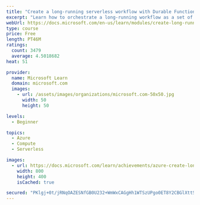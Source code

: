```yaml
---
title: "Create a long-running serverless workflow with Durable Functions"
excerpt: "Learn how to orchestrate a long-running workflow as a set of activities using scalable and cost-effective Durable Functions."
webUrl: https://docs.microsoft.com/en-us/learn/modules/create-long-running-serverless-workflow-with-durable-functions/
type: course
price: Free
length: PT46M
ratings:
  count: 3479
  average: 4.5018682
heat: 51

provider:
  name: Microsoft Learn
  domain: microsoft.com
  images:
    - url: /assets/images/organizations/microsoft.com-50x50.jpg
      width: 50
      height: 50

levels:
  - Beginner

topics:
  - Azure
  - Compute
  - Serverless

images:
  - url: https://docs.microsoft.com/learn/achievements/azure-create-long-running-serverless-workflow-with-durable-functions-social.png
    width: 800
    height: 400
    isCached: true

secured: "PKlgj+0t/jRNqOAZESNfGB0U232+WmWxCAGgHh1WTSzUPgo0ET8Y2CBGlXttS8mxhKxFpgM+5HGPBmthBcUSJivRzV8kFPYUuUcjprqwOI3AXnMh1KpLZVFpgs2rv886dGI1Q81MmzNDYX94ruHm7HtIEEMCQ1dLCB9u3rCT0NPQieNoP1jUpF6WMjGEuEPcchBrcMTxCxf+QsNXglrLHGBmJLIYxXJ3OdMi1+njH3+P4oTbJjfmjfk3Y0313AcbE5cwZlRZLPD5Dm/W7v5Zov+2a6lQPY1VtHzPhZBq8KtxkZfPf0UnG1oFrbFreZCtnQZzUcMYFfyvNDICJHnk+aG/JpOiI2OuYG85oyFSlFDQAtw5IS94yLHflB1BtHvFaXyYky8T/9w2Q+kdIGdGNXYAvwgyjtX5WkumtByTXD8=;RTvW3rYfbfdhtePYtmfgrQ=="
---
```


